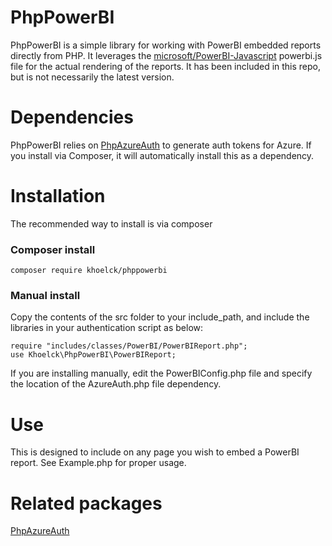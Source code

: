# PhpPowerBI
PhpPowerBI is a simple library for working with PowerBI embedded reports directly from PHP.  It leverages the [microsoft/PowerBI-Javascript](https://github.com/microsoft/PowerBI-JavaScript) powerbi.js file for the actual rendering of the reports.  It has been included in this repo, but is not necessarily the latest version.

# Dependencies
PhpPowerBI relies on [PhpAzureAuth](https://github.com/khoelck0315/PhpAzureAuth/tree/main) to generate auth tokens for Azure.  If you install via Composer, it will automatically install this as a dependency.

# Installation
The recommended way to install is via composer

### Composer install
```
composer require khoelck/phppowerbi
```

### Manual install
Copy the contents of the src folder to your include_path, and include the libraries in your authentication script as below:
```
require "includes/classes/PowerBI/PowerBIReport.php";
use Khoelck\PhpPowerBI\PowerBIReport;
```

If you are installing manually, edit the PowerBIConfig.php file and specify the location of the AzureAuth.php file dependency.

# Use
This is designed to include on any page you wish to embed a PowerBI report.  See Example.php for proper usage.

# Related packages
[PhpAzureAuth](https://github.com/khoelck0315/PhpAzureAuth/tree/main)
